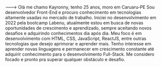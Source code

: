 
--->
Olá me chamo Kayronny, tenho 25 anos, moro em Caruaru-PE Sou desenvolvedor Front-End e procuro conhecimento em tecnologias altamente usadas no mercado de trabalho.
Iniciei no desenvolvimento em 2022 pela bootcamp Labenu, atualmente estou em busca de novas oportunidades de crescimento e aprendizado, sempre aceitando novos desafios e adquirindo conhecimentos dia após dia.
Meu foco é em desenvolvimento com HTML, CSS, JavaScript, ReactJS, entre outras tecnologias que desejo aprimorar e aprender mais. Tenho interesse em aprender novas linguagens e permanecer em crescimento constante até adquirir conhecimento para o desenvolvimento Full-Stack. 
Me considero focado e pronto pra superar qualquer obstáculo e desafio. 
